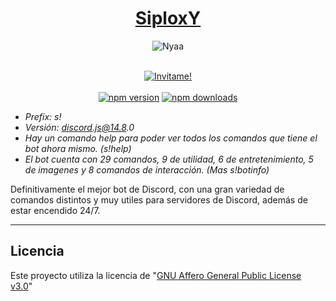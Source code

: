 <div align="center">
  <h1><strong><u>SiploxY</u></strong></h1>
  
  ![Nyaa](https://user-images.githubusercontent.com/102182731/183133332-2d9db17d-b833-4c3c-9ef8-70c1f23ed9dd.png)
  <br />
  <br />
  <p>
    <a href="https://discord.com/api/oauth2/authorize?client_id=955869268359127050&permissions=8&scope=bot"><img alt="Invitame!" src="https://img.shields.io/badge/Invitame!-8A2BE2?style=for-the-badge&logo=discord&logoColor=white" /></a>
      <br />
      <br />
    <a href="https://www.npmjs.com/package/discord.js"><img src="https://img.shields.io/npm/v/discord.js.svg?maxAge=3600" alt="npm version" /></a>
    <a href="https://www.npmjs.com/package/discord.js"><img src="https://img.shields.io/npm/dt/discord.js.svg?maxAge=3600" alt="npm downloads" /></a>
  </p>
</div>


- _Prefix: s!_
- _Versión: discord.js@14.8.0_
- _Hay un comando help para poder ver todos los comandos que tiene el bot ahora mismo. (s!help)_ 
- _El bot cuenta con 29 comandos, 9 de utilidad, 6 de entretenimiento, 5 de imagenes y 8 comandos de interacción. (Mas s!botinfo)_
  
Definitivamente el mejor bot de Discord, con una gran variedad de comandos distintos y muy utiles para servidores de Discord, además de estar encendido 24/7.

---

## Licencia
Este proyecto utiliza la licencia de "[GNU Affero General Public License v3.0](https://github.com/SiploxT/SiploxY/blob/main/LICENSE)"
